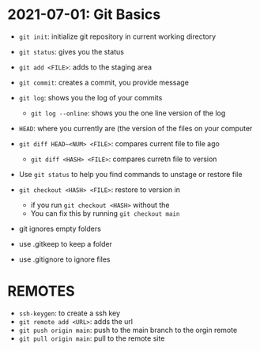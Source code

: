 # 2021-07-01: Git Basics 

- `git init`: initialize git repository in current working directory
- `git status`: gives you the status
- `git add <FILE>`: adds <FILE> to the staging area
- `git commit`: creates a commit, you provide message

- `git log`: shows you the log of your commits 
  - `git log --online`: shows you the one line version of the log

- `HEAD`: where you currently are (the version of the files on your computer
- `git diff HEAD~<NUM> <FILE>`: compares current file to file <NUM> ago
  - `git diff <HASH> <FILE>`: compares curretn file to <HASH> version

- Use `git status` to help you find commands to unstage or restore file
- `git checkout <HASH> <FILE>`: restore <FILE> to version in <HASH>
  - if you run `git checkout <HASH>` without the <FILE>
  - You can fix this by running `git checkout main`


- git ignores empty folders
- use .gitkeep to keep a folder
- use .gitignore to ignore files

# REMOTES 

- `ssh-keygen`: to create a ssh key
- `git remote add <URL>`: adds the url
- `git push origin main`: push to the main branch to the orgin remote
- `git pull origin main`: pull to the remote site
 
 
